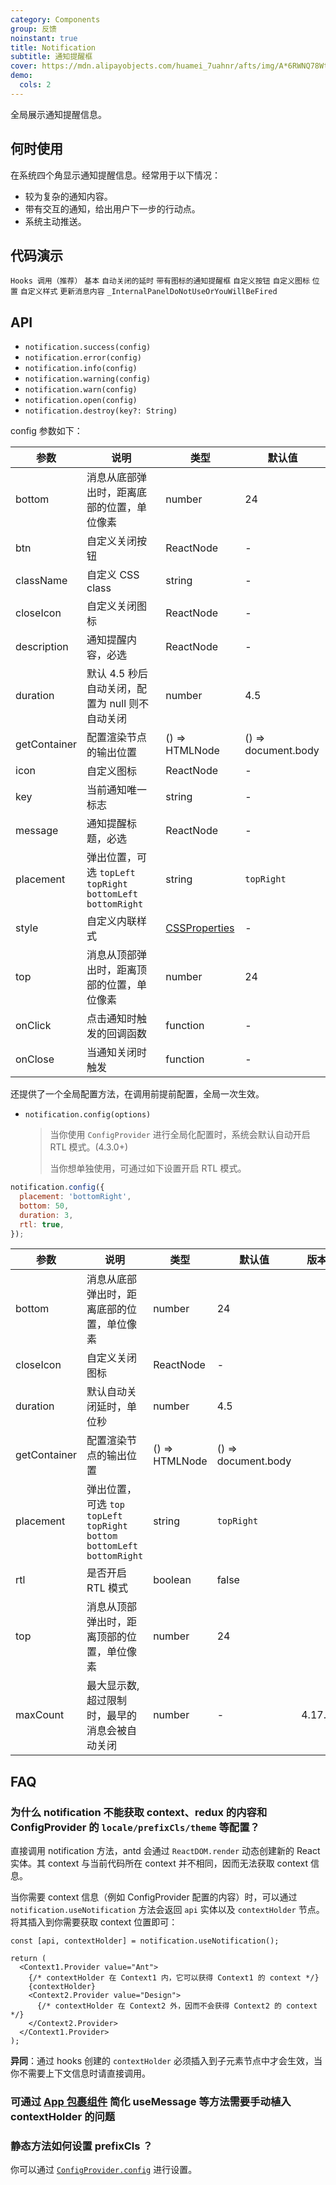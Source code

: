 ```yaml
---
category: Components
group: 反馈
noinstant: true
title: Notification
subtitle: 通知提醒框
cover: https://mdn.alipayobjects.com/huamei_7uahnr/afts/img/A*6RWNQ78WtvEAAAAAAAAAAAAADrJ8AQ/original
demo:
  cols: 2
---
```


全局展示通知提醒信息。

## 何时使用

在系统四个角显示通知提醒信息。经常用于以下情况：

- 较为复杂的通知内容。
- 带有交互的通知，给出用户下一步的行动点。
- 系统主动推送。

## 代码演示

<!-- prettier-ignore -->
<code src="./demo/hooks.tsx">Hooks 调用（推荐）</code>
<code src="./demo/basic.tsx">基本</code>
<code src="./demo/duration.tsx">自动关闭的延时</code>
<code src="./demo/with-icon.tsx">带有图标的通知提醒框</code>
<code src="./demo/with-btn.tsx">自定义按钮</code>
<code src="./demo/custom-icon.tsx">自定义图标</code>
<code src="./demo/placement.tsx">位置</code>
<code src="./demo/custom-style.tsx">自定义样式</code>
<code src="./demo/update.tsx">更新消息内容</code>
<code src="./demo/render-panel.tsx" debug>_InternalPanelDoNotUseOrYouWillBeFired</code>

## API

- `notification.success(config)`
- `notification.error(config)`
- `notification.info(config)`
- `notification.warning(config)`
- `notification.warn(config)`
- `notification.open(config)`
- `notification.destroy(key?: String)`

config 参数如下：

| 参数 | 说明 | 类型 | 默认值 |
| --- | --- | --- | --- |
| bottom | 消息从底部弹出时，距离底部的位置，单位像素 | number | 24 |
| btn | 自定义关闭按钮 | ReactNode | - |
| className | 自定义 CSS class | string | - |
| closeIcon | 自定义关闭图标 | ReactNode | - |
| description | 通知提醒内容，必选 | ReactNode | - |
| duration | 默认 4.5 秒后自动关闭，配置为 null 则不自动关闭 | number | 4.5 |
| getContainer | 配置渲染节点的输出位置 | () => HTMLNode | () => document.body |
| icon | 自定义图标 | ReactNode | - |
| key | 当前通知唯一标志 | string | - |
| message | 通知提醒标题，必选 | ReactNode | - |
| placement | 弹出位置，可选 `topLeft` `topRight` `bottomLeft` `bottomRight` | string | `topRight` |
| style | 自定义内联样式 | [CSSProperties](https://github.com/DefinitelyTyped/DefinitelyTyped/blob/e434515761b36830c3e58a970abf5186f005adac/types/react/index.d.ts#L794) | - |
| top | 消息从顶部弹出时，距离顶部的位置，单位像素 | number | 24 |
| onClick | 点击通知时触发的回调函数 | function | - |
| onClose | 当通知关闭时触发 | function | - |

还提供了一个全局配置方法，在调用前提前配置，全局一次生效。

- `notification.config(options)`

  > 当你使用 `ConfigProvider` 进行全局化配置时，系统会默认自动开启 RTL 模式。(4.3.0+)
  >
  > 当你想单独使用，可通过如下设置开启 RTL 模式。

```js
notification.config({
  placement: 'bottomRight',
  bottom: 50,
  duration: 3,
  rtl: true,
});
```

| 参数 | 说明 | 类型 | 默认值 | 版本 |
| --- | --- | --- | --- | --- |
| bottom | 消息从底部弹出时，距离底部的位置，单位像素 | number | 24 |  |
| closeIcon | 自定义关闭图标 | ReactNode | - |  |
| duration | 默认自动关闭延时，单位秒 | number | 4.5 |  |
| getContainer | 配置渲染节点的输出位置 | () => HTMLNode | () => document.body |  |
| placement | 弹出位置，可选 `top` `topLeft` `topRight` `bottom` `bottomLeft` `bottomRight` | string | `topRight` |  |
| rtl | 是否开启 RTL 模式 | boolean | false |  |
| top | 消息从顶部弹出时，距离顶部的位置，单位像素 | number | 24 |  |
| maxCount | 最大显示数, 超过限制时，最早的消息会被自动关闭 | number | - | 4.17.0 |

## FAQ

### 为什么 notification 不能获取 context、redux 的内容和 ConfigProvider 的 `locale/prefixCls/theme` 等配置？

直接调用 notification 方法，antd 会通过 `ReactDOM.render` 动态创建新的 React 实体。其 context 与当前代码所在 context 并不相同，因而无法获取 context 信息。

当你需要 context 信息（例如 ConfigProvider 配置的内容）时，可以通过 `notification.useNotification` 方法会返回 `api` 实体以及 `contextHolder` 节点。将其插入到你需要获取 context 位置即可：

```tsx
const [api, contextHolder] = notification.useNotification();

return (
  <Context1.Provider value="Ant">
    {/* contextHolder 在 Context1 内，它可以获得 Context1 的 context */}
    {contextHolder}
    <Context2.Provider value="Design">
      {/* contextHolder 在 Context2 外，因而不会获得 Context2 的 context */}
    </Context2.Provider>
  </Context1.Provider>
);
```

**异同**：通过 hooks 创建的 `contextHolder` 必须插入到子元素节点中才会生效，当你不需要上下文信息时请直接调用。

### 可通过 [App 包裹组件](https://ant.design/components/app-cn) 简化 useMessage 等方法需要手动植入 contextHolder 的问题

### 静态方法如何设置 prefixCls ？

你可以通过 [`ConfigProvider.config`](/components/config-provider-cn#configproviderconfig-4130) 进行设置。
